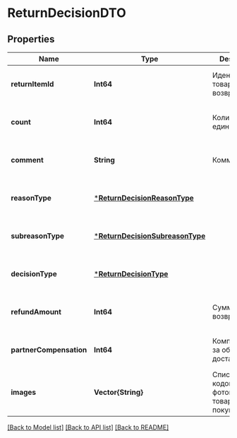 # ReturnDecisionDTO


## Properties
Name | Type | Description | Notes
------------ | ------------- | ------------- | -------------
**returnItemId** | **Int64** | Идентификатор товара в возврате. | [optional] [default to nothing]
**count** | **Int64** | Количество единиц товара. | [optional] [default to nothing]
**comment** | **String** | Комментарий. | [optional] [default to nothing]
**reasonType** | [***ReturnDecisionReasonType**](ReturnDecisionReasonType.md) |  | [optional] [default to nothing]
**subreasonType** | [***ReturnDecisionSubreasonType**](ReturnDecisionSubreasonType.md) |  | [optional] [default to nothing]
**decisionType** | [***ReturnDecisionType**](ReturnDecisionType.md) |  | [optional] [default to nothing]
**refundAmount** | **Int64** | Сумма возврата. | [optional] [default to nothing]
**partnerCompensation** | **Int64** | Компенсация за обратную доставку. | [optional] [default to nothing]
**images** | **Vector{String}** | Список хеш-кодов фотографий товара от покупателя. | [optional] [default to nothing]


[[Back to Model list]](../README.md#models) [[Back to API list]](../README.md#api-endpoints) [[Back to README]](../README.md)


